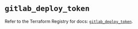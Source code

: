 # `gitlab_deploy_token`

Refer to the Terraform Registry for docs: [`gitlab_deploy_token`](https://registry.terraform.io/providers/gitlabhq/gitlab/16.8.0/docs/resources/deploy_token).
